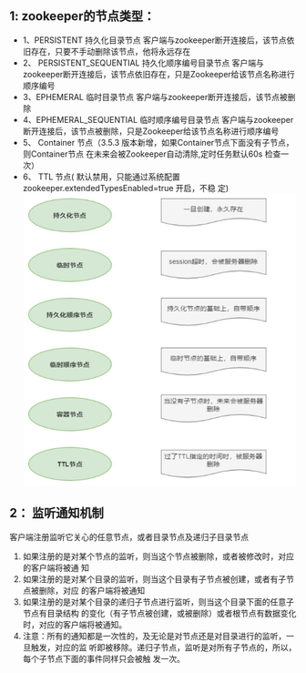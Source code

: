## 1: zookeeper的节点类型：
* 1、PERSISTENT
持久化目录节点
客户端与zookeeper断开连接后，该节点依旧存在，只要不手动删除该节点，他将永远存在
* 2、 PERSISTENT_SEQUENTIAL
持久化顺序编号目录节点
客户端与zookeeper断开连接后，该节点依旧存在，只是Zookeeper给该节点名称进行顺序编号
* 3、EPHEMERAL
临时目录节点
客户端与zookeeper断开连接后，该节点被删除
* 4、EPHEMERAL_SEQUENTIAL
临时顺序编号目录节点
客户端与zookeeper断开连接后，该节点被删除，只是Zookeeper给该节点名称进行顺序编号
* 5、 Container 节点（3.5.3 版本新增，如果Container节点下面没有子节点，则Container节点
在未来会被Zookeeper自动清除,定时任务默认60s 检查一次）
* 6、 TTL 节点( 默认禁用，只能通过系统配置 zookeeper.extendedTypesEnabled=true 开启，不稳
定)
![](images\zk节点类型.jpg)

## 2： 监听通知机制
[代码地址]: ../../zookeeper/zookeeper-springboot/src/main/java/com/ithawk/demo/zookeeper/springboot/utils/ZookeeperUtils.java	"zookeeper操作工具类"

客户端注册监听它关心的任意节点，或者目录节点及递归子目录节点

1. 如果注册的是对某个节点的监听，则当这个节点被删除，或者被修改时，对应的客户端将被通
知
2. 如果注册的是对某个目录的监听，则当这个目录有子节点被创建，或者有子节点被删除，对应
的客户端将被通知
3. 如果注册的是对某个目录的递归子节点进行监听，则当这个目录下面的任意子节点有目录结构
的变化（有子节点被创建，或被删除）或者根节点有数据变化时，对应的客户端将被通知。
4. 注意：所有的通知都是一次性的，及无论是对节点还是对目录进行的监听，一旦触发，对应的监
听即被移除。递归子节点，监听是对所有子节点的，所以，每个子节点下面的事件同样只会被触
发一次。